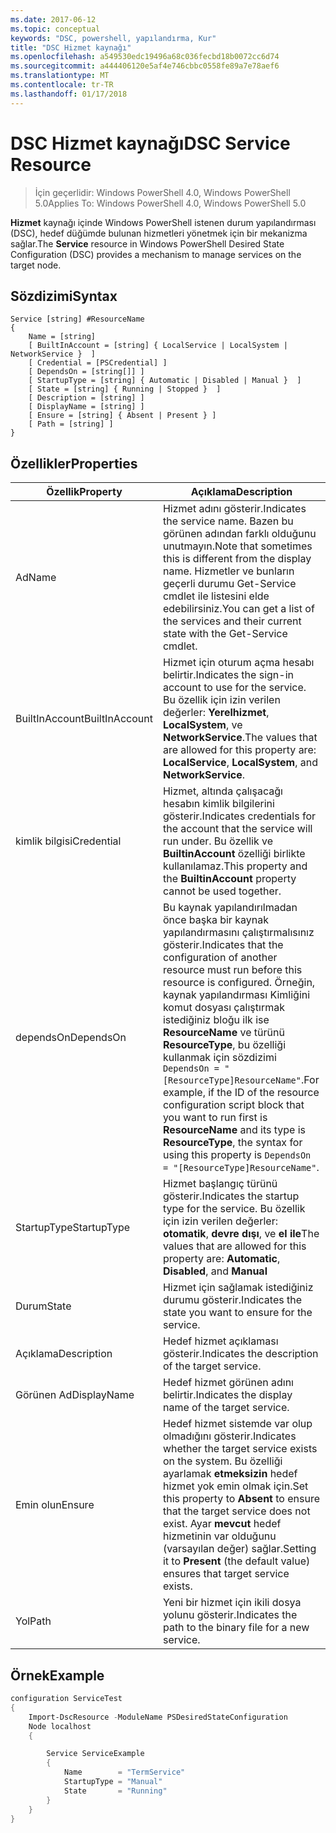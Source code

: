 ```yaml
---
ms.date: 2017-06-12
ms.topic: conceptual
keywords: "DSC, powershell, yapılandırma, Kur"
title: "DSC Hizmet kaynağı"
ms.openlocfilehash: a549530edc19496a68c036fecbd18b0072cc6d74
ms.sourcegitcommit: a444406120e5af4e746cbbc0558fe89a7e78aef6
ms.translationtype: MT
ms.contentlocale: tr-TR
ms.lasthandoff: 01/17/2018
---
```

# <a name="dsc-service-resource"></a><span data-ttu-id="a101e-103">DSC Hizmet kaynağı</span><span class="sxs-lookup"><span data-stu-id="a101e-103">DSC Service Resource</span></span>

> <span data-ttu-id="a101e-104">İçin geçerlidir: Windows PowerShell 4.0, Windows PowerShell 5.0</span><span class="sxs-lookup"><span data-stu-id="a101e-104">Applies To: Windows PowerShell 4.0, Windows PowerShell 5.0</span></span>


<span data-ttu-id="a101e-105">**Hizmet** kaynağı içinde Windows PowerShell istenen durum yapılandırması (DSC), hedef düğümde bulunan hizmetleri yönetmek için bir mekanizma sağlar.</span><span class="sxs-lookup"><span data-stu-id="a101e-105">The **Service** resource in Windows PowerShell Desired State Configuration (DSC) provides a mechanism to manage services on the target node.</span></span>

## <a name="syntax"></a><span data-ttu-id="a101e-106">Sözdizimi</span><span class="sxs-lookup"><span data-stu-id="a101e-106">Syntax</span></span>

```
Service [string] #ResourceName
{
    Name = [string]
    [ BuiltInAccount = [string] { LocalService | LocalSystem | NetworkService }  ]
    [ Credential = [PSCredential] ]
    [ DependsOn = [string[]] ]
    [ StartupType = [string] { Automatic | Disabled | Manual }  ]
    [ State = [string] { Running | Stopped }  ]
    [ Description = [string] ]
    [ DisplayName = [string] ]
    [ Ensure = [string] { Absent | Present } ]
    [ Path = [string] ]
}
```

## <a name="properties"></a><span data-ttu-id="a101e-107">Özellikler</span><span class="sxs-lookup"><span data-stu-id="a101e-107">Properties</span></span>

|  <span data-ttu-id="a101e-108">Özellik</span><span class="sxs-lookup"><span data-stu-id="a101e-108">Property</span></span>  |  <span data-ttu-id="a101e-109">Açıklama</span><span class="sxs-lookup"><span data-stu-id="a101e-109">Description</span></span>   | 
|---|---| 
| <span data-ttu-id="a101e-110">Ad</span><span class="sxs-lookup"><span data-stu-id="a101e-110">Name</span></span>| <span data-ttu-id="a101e-111">Hizmet adını gösterir.</span><span class="sxs-lookup"><span data-stu-id="a101e-111">Indicates the service name.</span></span> <span data-ttu-id="a101e-112">Bazen bu görünen adından farklı olduğunu unutmayın.</span><span class="sxs-lookup"><span data-stu-id="a101e-112">Note that sometimes this is different from the display name.</span></span> <span data-ttu-id="a101e-113">Hizmetler ve bunların geçerli durumu Get-Service cmdlet ile listesini elde edebilirsiniz.</span><span class="sxs-lookup"><span data-stu-id="a101e-113">You can get a list of the services and their current state with the Get-Service cmdlet.</span></span>| 
| <span data-ttu-id="a101e-114">BuiltInAccount</span><span class="sxs-lookup"><span data-stu-id="a101e-114">BuiltInAccount</span></span>| <span data-ttu-id="a101e-115">Hizmet için oturum açma hesabı belirtir.</span><span class="sxs-lookup"><span data-stu-id="a101e-115">Indicates the sign-in account to use for the service.</span></span> <span data-ttu-id="a101e-116">Bu özellik için izin verilen değerler: **Yerelhizmet**, **LocalSystem**, ve **NetworkService**.</span><span class="sxs-lookup"><span data-stu-id="a101e-116">The values that are allowed for this property are: **LocalService**, **LocalSystem**, and **NetworkService**.</span></span>| 
| <span data-ttu-id="a101e-117">kimlik bilgisi</span><span class="sxs-lookup"><span data-stu-id="a101e-117">Credential</span></span>| <span data-ttu-id="a101e-118">Hizmet, altında çalışacağı hesabın kimlik bilgilerini gösterir.</span><span class="sxs-lookup"><span data-stu-id="a101e-118">Indicates credentials for the account that the service will run under.</span></span> <span data-ttu-id="a101e-119">Bu özellik ve __BuiltinAccount__ özelliği birlikte kullanılamaz.</span><span class="sxs-lookup"><span data-stu-id="a101e-119">This property and the __BuiltinAccount__ property cannot be used together.</span></span>| 
| <span data-ttu-id="a101e-120">dependsOn</span><span class="sxs-lookup"><span data-stu-id="a101e-120">DependsOn</span></span>| <span data-ttu-id="a101e-121">Bu kaynak yapılandırılmadan önce başka bir kaynak yapılandırmasını çalıştırmalısınız gösterir.</span><span class="sxs-lookup"><span data-stu-id="a101e-121">Indicates that the configuration of another resource must run before this resource is configured.</span></span> <span data-ttu-id="a101e-122">Örneğin, kaynak yapılandırması Kimliğini komut dosyası çalıştırmak istediğiniz bloğu ilk ise __ResourceName__ ve türünü __ResourceType__, bu özelliği kullanmak için sözdizimi `DependsOn = "[ResourceType]ResourceName"`.</span><span class="sxs-lookup"><span data-stu-id="a101e-122">For example, if the ID of the resource configuration script block that you want to run first is __ResourceName__ and its type is __ResourceType__, the syntax for using this property is `DependsOn = "[ResourceType]ResourceName"`.</span></span>| 
| <span data-ttu-id="a101e-123">StartupType</span><span class="sxs-lookup"><span data-stu-id="a101e-123">StartupType</span></span>| <span data-ttu-id="a101e-124">Hizmet başlangıç türünü gösterir.</span><span class="sxs-lookup"><span data-stu-id="a101e-124">Indicates the startup type for the service.</span></span> <span data-ttu-id="a101e-125">Bu özellik için izin verilen değerler: **otomatik**, **devre dışı**, ve **el ile**</span><span class="sxs-lookup"><span data-stu-id="a101e-125">The values that are allowed for this property are: **Automatic**, **Disabled**, and **Manual**</span></span>| 
| <span data-ttu-id="a101e-126">Durum</span><span class="sxs-lookup"><span data-stu-id="a101e-126">State</span></span>| <span data-ttu-id="a101e-127">Hizmet için sağlamak istediğiniz durumu gösterir.</span><span class="sxs-lookup"><span data-stu-id="a101e-127">Indicates the state you want to ensure for the service.</span></span>| 
| <span data-ttu-id="a101e-128">Açıklama</span><span class="sxs-lookup"><span data-stu-id="a101e-128">Description</span></span> | <span data-ttu-id="a101e-129">Hedef hizmet açıklaması gösterir.</span><span class="sxs-lookup"><span data-stu-id="a101e-129">Indicates the description of the target service.</span></span>| 
| <span data-ttu-id="a101e-130">Görünen Ad</span><span class="sxs-lookup"><span data-stu-id="a101e-130">DisplayName</span></span> | <span data-ttu-id="a101e-131">Hedef hizmet görünen adını belirtir.</span><span class="sxs-lookup"><span data-stu-id="a101e-131">Indicates the display name of the target service.</span></span>| 
| <span data-ttu-id="a101e-132">Emin olun</span><span class="sxs-lookup"><span data-stu-id="a101e-132">Ensure</span></span> | <span data-ttu-id="a101e-133">Hedef hizmet sistemde var olup olmadığını gösterir.</span><span class="sxs-lookup"><span data-stu-id="a101e-133">Indicates whether the target service exists on the system.</span></span> <span data-ttu-id="a101e-134">Bu özelliği ayarlamak **etmeksizin** hedef hizmet yok emin olmak için.</span><span class="sxs-lookup"><span data-stu-id="a101e-134">Set this property to **Absent** to ensure that the target service does not exist.</span></span> <span data-ttu-id="a101e-135">Ayar **mevcut** hedef hizmetinin var olduğunu (varsayılan değer) sağlar.</span><span class="sxs-lookup"><span data-stu-id="a101e-135">Setting it to **Present** (the default value) ensures that target service exists.</span></span>|
| <span data-ttu-id="a101e-136">Yol</span><span class="sxs-lookup"><span data-stu-id="a101e-136">Path</span></span> | <span data-ttu-id="a101e-137">Yeni bir hizmet için ikili dosya yolunu gösterir.</span><span class="sxs-lookup"><span data-stu-id="a101e-137">Indicates the path to the binary file for a new service.</span></span>| 

## <a name="example"></a><span data-ttu-id="a101e-138">Örnek</span><span class="sxs-lookup"><span data-stu-id="a101e-138">Example</span></span>

```powershell
configuration ServiceTest
{
    Import-DscResource -ModuleName PSDesiredStateConfiguration
    Node localhost
    {

        Service ServiceExample
        {
            Name        = "TermService"
            StartupType = "Manual"
            State       = "Running"
        } 
    }
}
```

